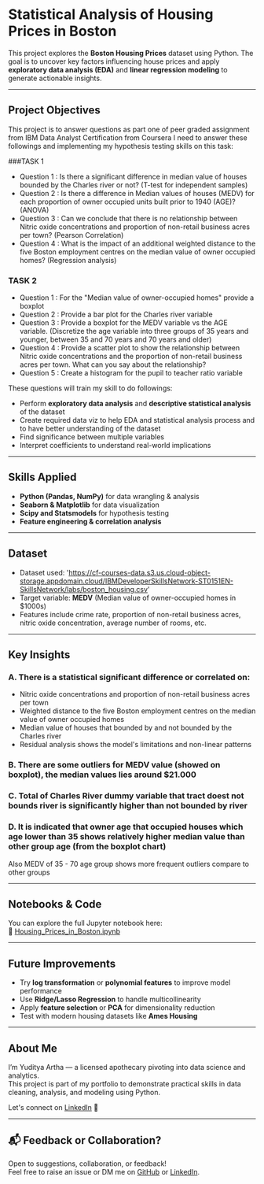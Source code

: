 # Statistical Analysis of Housing Prices in Boston

This project explores the **Boston Housing Prices** dataset using Python. 
The goal is to uncover key factors influencing house prices and apply **exploratory data analysis (EDA)** and **linear regression modeling** to generate actionable insights.

---

## Project Objectives
This project is to answer questions as part one of peer graded assignment from IBM Data Analyst Certification from Coursera
I need to answer these followings and implementing my hypothesis testing skills on this task:

###TASK 1
- Question 1 : Is there a significant difference in median value of houses bounded by the Charles river or not? (T-test for independent samples)
- Question 2 : Is there a difference in Median values of houses (MEDV) for each proportion of owner occupied units built prior to 1940 (AGE)? (ANOVA)
- Question 3 : Can we conclude that there is no relationship between Nitric oxide concentrations and proportion of non-retail business acres per town? (Pearson Correlation)
- Question 4 : What is the impact of an additional weighted distance  to the five Boston employment centres on the median value of owner occupied homes? (Regression analysis)

### TASK 2
- Question 1 : For the "Median value of owner-occupied homes" provide a boxplot
- Question 2 : Provide a  bar plot for the Charles river variable
- Question 3 : Provide a boxplot for the MEDV variable vs the AGE variable. (Discretize the age variable into three groups of 35 years and younger, between 35 and 70 years and 70 years and older)
- Question 4 : Provide a scatter plot to show the relationship between Nitric oxide concentrations and the proportion of non-retail business acres per town. What can you say about the relationship?
- Question 5 : Create a histogram for the pupil to teacher ratio variable

These questions will train my skill to do followings:
- Perform **exploratory data analysis** and **descriptive statistical analysis** of the dataset
- Create required data viz to help EDA and statistical analysis process and to have better understanding of the dataset
- Find significance between multiple variables
- Interpret coefficients to understand real-world implications

---

## Skills Applied

- **Python (Pandas, NumPy)** for data wrangling & analysis  
- **Seaborn & Matplotlib** for data visualization  
- **Scipy and Statsmodels** for hypothesis testing
- **Feature engineering & correlation analysis**  

---

## Dataset

- Dataset used: 'https://cf-courses-data.s3.us.cloud-object-storage.appdomain.cloud/IBMDeveloperSkillsNetwork-ST0151EN-SkillsNetwork/labs/boston_housing.csv'
- Target variable: **MEDV** (Median value of owner-occupied homes in $1000s)
- Features include crime rate, proportion of non-retail business acres, nitric oxide concentration, average number of rooms, etc.

---

## Key Insights

### A. There is a statistical significant difference or correlated on:
- Nitric oxide concentrations and proportion of non-retail business acres per town 
- Weighted distance to the five Boston employment centres on the median value of owner occupied homes 
- Median value of houses that bounded by and not bounded by the Charles river 
- Residual analysis shows the model's limitations and non-linear patterns

### B. There are some outliers for MEDV value (showed on boxplot), the median values lies around $21.000

### C. Total of Charles River dummy variable that tract doest not bounds river is significantly higher than not bounded by river

### D. It is indicated that owner age that occupied houses which age lower than 35 shows relatively higher median value than other group age (from the boxplot chart)
Also MEDV of 35 - 70 age group shows more frequent outliers compare to other groups

---

## Notebooks & Code

You can explore the full Jupyter notebook here:  
🔗 [Housing_Prices_in_Boston.ipynb](https://github.com/yudityaartha/Statistical-Analysis-of-Housing-Prices-in-Boston/blob/main/Housing_Prices_in_Boston.ipynb)

---

## Future Improvements

- Try **log transformation** or **polynomial features** to improve model performance
- Use **Ridge/Lasso Regression** to handle multicollinearity
- Apply **feature selection** or **PCA** for dimensionality reduction
- Test with modern housing datasets like **Ames Housing**

---

## About Me

I’m Yuditya Artha — a licensed apothecary pivoting into data science and analytics.  
This project is part of my portfolio to demonstrate practical skills in data cleaning, analysis, and modeling using Python.

Let's connect on [LinkedIn](https://www.linkedin.com/in/yuditya-artha/) 👋

---

## 📬 Feedback or Collaboration?

Open to suggestions, collaboration, or feedback!  
Feel free to raise an issue or DM me on [GitHub](https://github.com/yudityaartha) or [LinkedIn](https://www.linkedin.com/in/yuditya-artha/).


